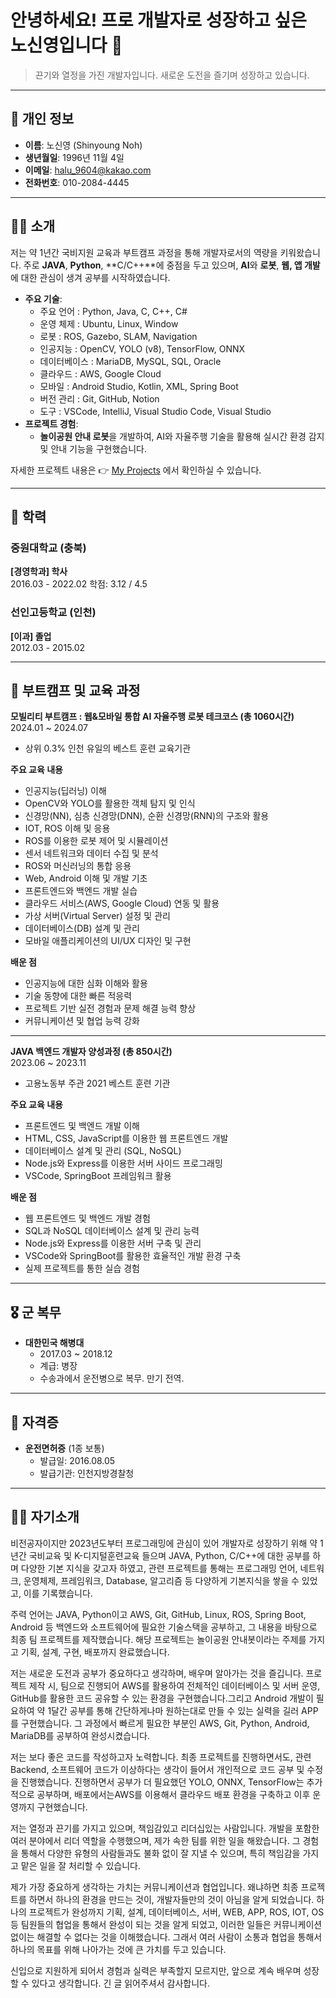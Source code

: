 # 안녕하세요! 프로 개발자로 성장하고 싶은 노신영입니다 👋  
> 끈기와 열정을 가진 개발자입니다. 새로운 도전을 즐기며 성장하고 있습니다.

---

## 📝 개인 정보
- **이름**: 노신영 (Shinyoung Noh)  
- **생년월일**: 1996년 11월 4일  
- **이메일**: halu_9604@kakao.com  
- **전화번호**: 010-2084-4445  

---

## 🙋‍♂️ 소개
저는 약 1년간 국비지원 교육과 부트캠프 과정을 통해 개발자로서의 역량을 키워왔습니다. 주로 **JAVA**, **Python**, **C/C++**에 중점을 두고 있으며, **AI**와 **로봇**, **웹, 앱 개발**에 대한 관심이 생겨 공부를 시작하였습니다.

- **주요 기술**:
  - 주요 언어 : Python, Java, C, C++, C#
  - 운영 체제 : Ubuntu, Linux, Window
  - 로봇 : ROS, Gazebo, SLAM, Navigation
  - 인공지능 : OpenCV, YOLO (v8), TensorFlow, ONNX
  - 데이터베이스 : MariaDB, MySQL, SQL, Oracle
  - 클라우드 : AWS, Google Cloud
  - 모바일 : Android Studio, Kotlin, XML, Spring Boot
  - 버전 관리 : Git, GitHub, Notion
  - 도구 : VSCode, IntelliJ, Visual Studio Code, Visual Studio
- **프로젝트 경험**:
  - **놀이공원 안내 로봇**을 개발하여, AI와 자율주행 기술을 활용해 실시간 환경 감지 및 안내 기능을 구현했습니다.

자세한 프로젝트 내용은 👉 [My Projects](https://www.notion.so/793cbc9406e2489c8c76f95397e26f64?pvs=21) 에서 확인하실 수 있습니다.

---

## 📖 학력
### 중원대학교 (충북)  
**[경영학과] 학사**  
2016.03 - 2022.02 
학점: 3.12 / 4.5

### 선인고등학교 (인천)  
**[이과] 졸업**  
2012.03 - 2015.02

---

## 🎒 부트캠프 및 교육 과정  
**모빌리티 부트캠프 : 웹&모바일 통합 AI 자율주행 로봇 테크코스 (총 1060시간)**  
2024.01 ~ 2024.07

- 상위 0.3% 인천 유일의 베스트 훈련 교육기관

**주요 교육 내용**  
- 인공지능(딥러닝) 이해
- OpenCV와 YOLO를 활용한 객체 탐지 및 인식
- 신경망(NN), 심층 신경망(DNN), 순환 신경망(RNN)의 구조와 활용
- IOT, ROS 이해 및 응용
- ROS를 이용한 로봇 제어 및 시뮬레이션
- 센서 네트워크와 데이터 수집 및 분석
- ROS와 머신러닝의 통합 응용
- Web, Android 이해 및 개발 기초
- 프론트엔드와 백엔드 개발 실습
- 클라우드 서비스(AWS, Google Cloud) 연동 및 활용
- 가상 서버(Virtual Server) 설정 및 관리
- 데이터베이스(DB) 설계 및 관리
- 모바일 애플리케이션의 UI/UX 디자인 및 구현

**배운 점**  
- 인공지능에 대한 심화 이해와 활용
- 기술 동향에 대한 빠른 적응력
- 프로젝트 기반 실전 경험과 문제 해결 능력 향상
- 커뮤니케이션 및 협업 능력 강화

---

**JAVA 백엔드 개발자 양성과정 (총 850시간)**  
2023.06 ~ 2023.11

- 고용노동부 주관 2021 베스트 훈련 기관

**주요 교육 내용**  
- 프론트엔드 및 백엔드 개발 이해
- HTML, CSS, JavaScript를 이용한 웹 프론트엔드 개발
- 데이터베이스 설계 및 관리 (SQL, NoSQL)
- Node.js와 Express를 이용한 서버 사이드 프로그래밍
- VSCode, SpringBoot 프레임워크 활용

**배운 점**  
- 웹 프론트엔드 및 백엔드 개발 경험
- SQL과 NoSQL 데이터베이스 설계 및 관리 능력
- Node.js와 Express를 이용한 서버 구축 및 관리
- VSCode와 SpringBoot를 활용한 효율적인 개발 환경 구축
- 실제 프로젝트를 통한 실습 경험

---

## 🎖️ 군 복무
- **대한민국 해병대**
  - 2017.03 ~ 2018.12
  - 계급: 병장
  - 수송과에서 운전병으로 복무. 만기 전역.

---

## 📜 자격증
- **운전면허증** (1종 보통)  
  - 발급일: 2016.08.05  
  - 발급기관: 인천지방경찰청

---

## 👨‍💻 자기소개

비전공자이지만 2023년도부터 프로그래밍에 관심이 있어 개발자로 성장하기 위해 약 1년간 국비교육 및 K-디지털훈련교육 들으며 JAVA, Python, C/C++에 대한 공부를 하며 다양한 기본 지식을 갖고자 하였고, 관련 프로젝트를 통해는 프로그래밍 언어, 네트워크, 운영체제, 프레임워크, Database, 알고리즘 등 다양하게 기본지식을 쌓을 수 있었고, 이를 기록했습니다.

주력 언어는 JAVA, Python이고 AWS, Git, GitHub, Linux, ROS, Spring Boot, Android 등 백엔드와 소프트웨어에 필요한 기술스택을 공부하고, 그 내용을 바탕으로 최종 팀 프로젝트를 제작했습니다. 해당 프로젝트는 놀이공원 안내봇이라는 주제를 가지고 기획, 설계, 구현, 배포까지 완료했습니다.

저는 새로운 도전과 공부가 중요하다고 생각하며, 배우며 알아가는 것을 즐깁니다. 프로젝트 제작 시, 팀으로 진행되어 AWS를 활용하여 전체적인 데이터베이스 및 서버 운영, GitHub를 활용한 코드 공유할 수 있는 환경을 구현했습니다.그리고 Android 개발이 필요하여 약 1달간 공부를 통해 간단하게나마 원하는대로 만들 수 있는 실력을 길러 APP를 구현했습니다. 그 과정에서 빠르게 필요한 부분인 AWS, Git, Python, Android, MariaDB를 공부하여 완성시켰습니다.

저는 보다 좋은 코드를 작성하고자 노력합니다. 최종 프로젝트를 진행하면서도, 관련 Backend, 소프트웨어 코드가 이상하다는 생각이 들어서 개인적으로 코드 공부 및 수정을 진행했습니다. 진행하면서 공부가 더 필요했던 YOLO, ONNX, TensorFlow는 추가적으로 공부하며, 배포에서는AWS를 이용해서 클라우드 배포 환경을 구축하고 이후 운영까지 구현했습니다.

저는 열정과 끈기를 가지고 있으며, 책임감있고 리더십있는 사람입니다. 개발을 포함한 여러 분야에서 리더 역할을 수행했으며, 제가 속한 팀를 위한 일을 해왔습니다. 그 경험을 통해서 다양한 유형의 사람들과도 불화 없이 잘 지낼 수 있으며, 특히 책임감을 가지고 맡은 일을 잘 처리할 수 있습니다.

제가 가장 중요하게 생각하는 가치는 커뮤니케이션과 협업입니다. 왜냐하면 최종 프로젝트를 하면서 하나의 환경을 만드는 것이, 개발자들만의 것이 아님을 알게 되었습니다. 하나의 프로젝트가 완성까지 기획, 설계, 데이터베이스, 서버, WEB, APP, ROS, IOT, OS 등 팀원들의 협업을 통해서 완성이 되는 것을 알게 되었고, 이러한 일들은 커뮤니케이션 없이는 해결할 수 없다는 것을 이해했습니다. 그래서 여러 사람이 소통과 협업을 통해서 하나의 목표를 위해 나아가는 것에 큰 가치를 두고 있습니다.

신입으로 지원하게 되어서 경험과 실력은 부족할지 모르지만, 앞으로 계속 배우며 성장할 수 있다고 생각합니다. 긴 글 읽어주셔서 감사합니다.
